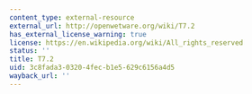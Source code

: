 ```yaml
---
content_type: external-resource
external_url: http://openwetware.org/wiki/T7.2
has_external_license_warning: true
license: https://en.wikipedia.org/wiki/All_rights_reserved
status: ''
title: T7.2
uid: 3c8fada3-0320-4fec-b1e5-629c6156a4d5
wayback_url: ''
---
```

